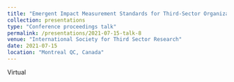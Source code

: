 ```yaml
---
title: "Emergent Impact Measurement Standards for Third-Sector Organizations: A Mixed-Method Analysis"
collection: presentations
type: "Conference proceedings talk"
permalink: /presentations/2021-07-15-talk-8
venue: "International Society for Third Sector Research"
date: 2021-07-15
location: "Montreal QC, Canada"
---
```


Virtual
